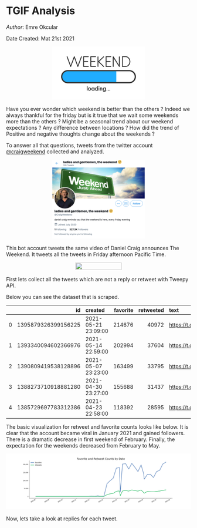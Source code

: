 # TGIF Analysis

*Author*: Emre Okcular

Date Created: Mat 21st 2021

<center><img src="/resources/weekend_loading.jpeg" width="50%" and height="50%"></center>

Have you ever wonder which weekend is better than the others ? Indeed we always thankful for the friday but is it true that we wait some weekends more than the others ? Might be a seasonal trend about our weekend expectations ? Any difference between locations ? How did the trend of Positive and negative thoughts change about the weekends ?

To answer all that questions, tweets from the twitter account [@craigweekend](https://twitter.com/craigweekend) collected and analyzed.

<center><img src="/resources/craigweekend_profile.png" width="50%" and height="50%"></center>

This bot account tweets the same video of Daniel Craig announces The Weekend. It tweets all the tweets in Friday afternoon Pacific Time.

<center><img src="/resources/craig.gif" width="50%" and height="50%"></center>

First lets collect all the tweets which are not a reply or retweet with Tweepy API.

Below you can see the dataset that is scraped.

|    |                  id | created             |   favorite |   retweeted | text                    |
|---:|--------------------:|:--------------------|-----------:|------------:|:------------------------|
|  0 | 1395879326399156225 | 2021-05-21 23:09:00 |     214676 |       40972 | https://t.co/2SkLzdr2pH |
|  1 | 1393340094602366976 | 2021-05-14 22:59:00 |     202994 |       37604 | https://t.co/7cuUpCvfMx |
|  2 | 1390809419538128896 | 2021-05-07 23:23:00 |     163499 |       33795 | https://t.co/hHeaj0b7Xq |
|  3 | 1388273710918881280 | 2021-04-30 23:27:00 |     155688 |       31437 | https://t.co/zQSF0EQPLg |
|  4 | 1385729697783312386 | 2021-04-23 22:58:00 |     118392 |       28595 | https://t.co/tfoCb4VxJc |

The basic visualization for retweet and favorite counts looks like below. It is clear that the account became viral in January 2021 and gained followers. There is a dramatic decrease in first weekend of February. Finally, the expectation for the weekends decreased from February to May.

<center><img src="/resources/craig_trend.png"></center>

Now, lets take a look at replies for each tweet.
